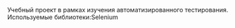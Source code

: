 Учебный проект в рамках изучения автоматизированного тестирования. Используемые библиотеки:Selenium
